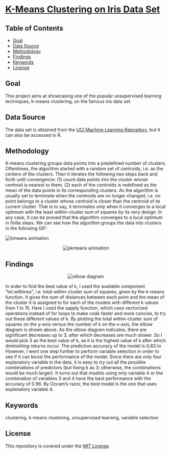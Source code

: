 # [K-Means Clustering on Iris Data Set](https://alfred-kctang.github.io/iris-plants/)

## Table of Contents

* [Goal](#goal)
* [Data Source](#datasource)
* [Methodology](#methodology)
* [Findings](#findings)
* [Keywords](#keywords)
* [License](#license)

## Goal

This project aims at showcasing one of the popular unsupervised learning techniques, k-means clustering, on the famous iris data set.

## Data Source

The data set is obtained from the [UCI Machine Learning Repository](https://archive.ics.uci.edu/ml/datasets/Iris), but it can also be accessed in R.

## Methodology

K-means clustering groups data points into a predefined number of clusters. Oftentimes, the algorithm started with a random set of centroids, i.e. as the centers of the clusters. Then it iterates the following two steps back and forth until convergence: (1) count data points into the cluster whose centroid is nearest to them, (2) each of the centroids is redefined as the mean of the data points in its corresponding clusters. As the algorithm is usually set to terminate when the centroids are no longer changed, i.e. no point belongs to a cluster whose centroid is closer than the centroid of its current cluster. That is to say, it terminates only when it converges to a local optimum with the least within-cluster sum of squares by its very design. In any case, it can be proved that the algorithm converges to a local optimum in finite steps. We can see how the algorithm groups the data into clusters in the following GIF: 

![kmeans animation](https://github.com/alfred-kctang/iris-plants/blob/master/kmeans.gif)
<p align="center">
  <img src="https://github.com/alfred-kctang/iris-plants/blob/master/kmeans.gif?raw=true" alt="pkmeans animation"/>
</p>

## Findings

<p align="center">
  <img src="https://github.com/alfred-kctang/iris-plants/blob/master/elbow_diagram.png?raw=true" alt="elbow diagram"/>
</p>

In order to find the best value of k, I used the available component “tot.withinss”, i.e. total within-cluster sum of squares, given by the k-means function. It gives the sum of distances between each point and the mean of the cluster it is assigned to for each of the models with different k values from 1 to 15. Here I used the sapply function, which uses vectorized operations instead of for loops to make code faster and more concise, to try out these different values of k. By plotting the total within-cluster sum of squares on the y-axis versus the number of k on the x-axis, the elbow diagram is shown above. As the elbow diagram indicates, there are significant decreases up to 3, after which decreases are much slower. So I would pick 3 as the best value of k, as it is the highest value of k after which diminishing returns occur. The prediction accuracy of the model is 0.83.\n
However, I went one step further to perform variable selection in order to see if it can boost the performance of the model. Since there are only four explanatory variable in the data, it is easy to try out all the possible combinations of predictors (but fixing k as 3; otherwise, the combinations would be much larger). It turns out that  models using only variable 4 or the combination of variables 3 and 4 have the best performance with the accuracy of 0.96. By Occam’s razor, the best model is the one that uses explanatory variable 4.

## Keywords

clustering, k-means clustering, unsupervised learning, variable selection

## License

This repository is covered under the [MIT License](https://github.com/alfred-kctang/iris-plants/blob/master/LICENSE).
